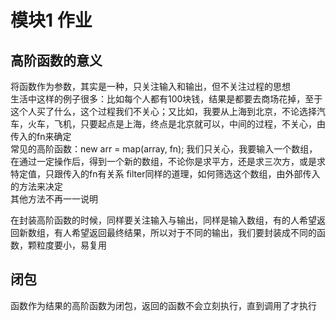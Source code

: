 # 模块1 作业

## 高阶函数的意义

将函数作为参数，其实是一种，只关注输入和输出，但不关注过程的思想<br>
生活中这样的例子很多：比如每个人都有100块钱，结果是都要去商场花掉，至于这个人买了什么，这个过程我们不关心；又比如，我要从上海到北京，不论选择汽车，火车，飞机，只要起点是上海，终点是北京就可以，中间的过程，不关心，由传入的fn来确定<br>
常见的高阶函数：new arr = map(array, fn); 我们只关心，我要输入一个数组，在通过一定操作后，得到一个新的数组，不论你是求平方，还是求三次方，或是求特定值，只跟传入的fn有关系
filter同样的道理，如何筛选这个数组，由外部传入的方法来决定<br>
其他方法不再一一说明<br>

在封装高阶函数的时候，同样要关注输入与输出，同样是输入数组，有的人希望返回新数组，有人希望返回最终结果，所以对于不同的输出，我们要封装成不同的函数，颗粒度要小，易复用<br>

## 闭包

函数作为结果的高阶函数为闭包，返回的函数不会立刻执行，直到调用了才执行







